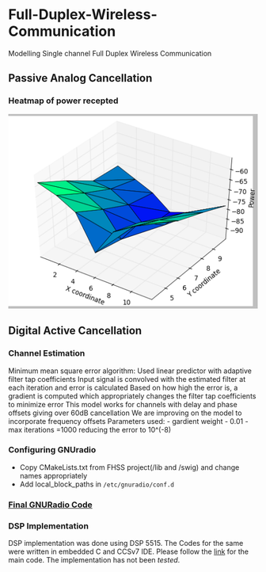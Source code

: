 # Full-Duplex-Wireless-Communication
Modelling Single channel Full Duplex Wireless Communication </br>

## Passive Analog Cancellation
### Heatmap of power recepted
![Heat_map](Passive_Cancellation/passive_cancellation.png)

## Digital Active Cancellation
### Channel Estimation
  Minimum mean square error algorithm:
  Used linear predictor with adaptive filter tap coefficients
  Input signal is convolved with the estimated filter at each iteration and error is calculated
  Based on how high the error is, a gradient is computed which appropriately changes the filter tap coefficients to minimize error
  This model works for channels with delay and phase offsets giving over 60dB cancellation
  We are improving on the model to incorporate frequency offsets
  Parameters used:
    - gardient weight - 0.01
    - max iterations =1000  reducing the error to 10^(-8)  
    
  
### Configuring GNUradio
- Copy CMakeLists.txt from FHSS project(/lib and /swig) and change names appropriately
- Add local_block_paths in `/etc/gnuradio/conf.d`

### [Final GNURadio Code](Active_Cancellation/self_cancel.py)

### DSP Implementation
DSP implementation was done using DSP 5515. The Codes for the same were written in embedded C and CCSv7 IDE. Please follow the [link](Active_Cancellation/DSP_Project/main.c) for the main code. The implementation has not been *tested*. 